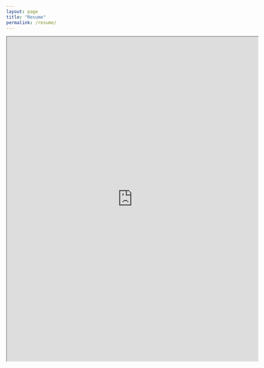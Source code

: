 ```yaml
---
layout: page
title: "Resume"
permalink: /resume/
---
```


<iframe src="https://drive.google.com/file/d/1tS-SAu5lLacLcehyAw05tpn5Aupb2jkb/preview" width="680" height="880" allow="autoplay"></iframe>
